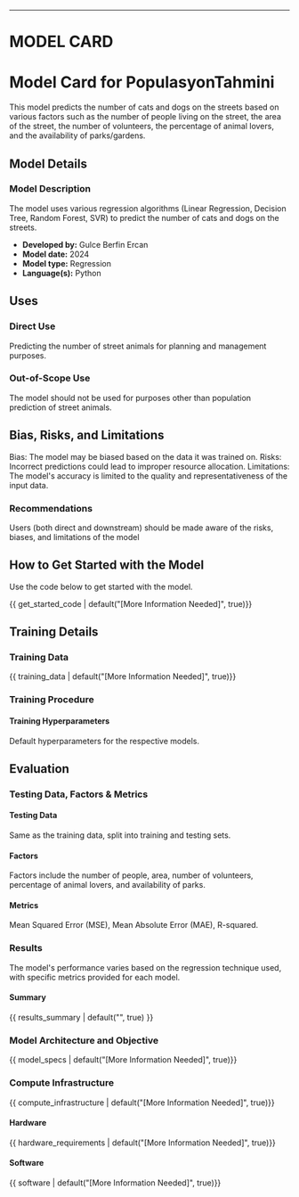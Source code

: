 ---
# MODEL CARD

# Model Card for PopulasyonTahmini

This model predicts the number of cats and dogs on the streets based on various factors such as the number of people living on the street, the area of the street, the number of volunteers, the percentage of animal lovers, and the availability of parks/gardens.

## Model Details

### Model Description

The model uses various regression algorithms (Linear Regression, Decision Tree, Random Forest, SVR) to predict the number of cats and dogs on the streets.



- **Developed by:** Gulce Berfin Ercan
- **Model date:** 2024
- **Model type:** Regression
- **Language(s):** Python


## Uses

<!-- Address questions around how the model is intended to be used, including the foreseeable users of the model and those affected by the model. -->

### Direct Use

Predicting the number of street animals for planning and management purposes.

### Out-of-Scope Use
The model should not be used for purposes other than population prediction of street animals.

## Bias, Risks, and Limitations

Bias: The model may be biased based on the data it was trained on.
Risks: Incorrect predictions could lead to improper resource allocation.
Limitations: The model's accuracy is limited to the quality and representativeness of the input data.

### Recommendations

Users (both direct and downstream) should be made aware of the risks, biases, and limitations of the model

## How to Get Started with the Model

Use the code below to get started with the model.

{{ get_started_code | default("[More Information Needed]", true)}}

## Training Details

### Training Data

<!-- This should link to a Dataset Card, perhaps with a short stub of information on what the training data is all about as well as documentation related to data pre-processing or additional filtering. -->

{{ training_data | default("[More Information Needed]", true)}}

### Training Procedure

#### Training Hyperparameters

Default hyperparameters for the respective models.

## Evaluation

<!-- This section describes the evaluation protocols and provides the results. -->

### Testing Data, Factors & Metrics

#### Testing Data

 Same as the training data, split into training and testing sets.

#### Factors

Factors include the number of people, area, number of volunteers, percentage of animal lovers, and availability of parks.
#### Metrics
Mean Squared Error (MSE), Mean Absolute Error (MAE), R-squared.

### Results
The model's performance varies based on the regression technique used, with specific metrics provided for each model.

#### Summary

{{ results_summary | default("", true) }}

### Model Architecture and Objective

{{ model_specs | default("[More Information Needed]", true)}}

### Compute Infrastructure

{{ compute_infrastructure | default("[More Information Needed]", true)}}

#### Hardware

{{ hardware_requirements | default("[More Information Needed]", true)}}

#### Software

{{ software | default("[More Information Needed]", true)}}






